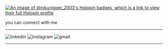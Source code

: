 [![An image of @nikunjgoel_2003's Holopin badges, which is a link to view their full Holopin profile](https://holopin.me/nikunjgoel_2003)](https://holopin.io/@nikunjgoel_2003)

you can connect with me 

<hr>

![linkedin](https://user-images.githubusercontent.com/72417259/225830466-f6a02943-c339-4a02-908b-b3d798947a4c.png)
![instagram](https://user-images.githubusercontent.com/72417259/225830471-e2f4bded-43a0-4b97-b18a-bd1062ef9a4f.png)
![gmail](https://user-images.githubusercontent.com/72417259/225830476-77c04da3-c4bd-43ec-80aa-02466f3ceaa7.png)

<hr>
